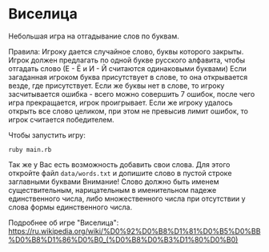 # Виселица

Небольшая игра на отгадывание слов по буквам.

Правила: Игроку дается случайное слово, буквы которого закрыты. 
Игрок должен предлагать по одной букве русского алфавита, чтобы отгадать слово (Е - Ё и И - Й считаются одинаковыми буквами)
Если загаданная игроком буква присутствует в слове, то она открывается везде, где присутствует.
Если же буквы нет в слове, то игроку засчитывается ошибка - всего можно совершить 7 ошибок, после чего игра прекращается, игрок проигрывает.
Если же игроку удалось открыть все слово целиком, при этом не превысив лимит ошибок, то игрок считается победителем.

Чтобы запустить игру:

`ruby main.rb`

Так же у Вас есть возможность добавить свои слова. Для этого откройте файл `data/words.txt` и допишите слово в пустой строке заглавными буквами
Внимание! Слово должно быть именем существительным, нарицательным в именительном падеже единственного числа, либо множественного числа при отсутствии у слова формы единственного числа.

Подробнее об игре "Виселица": https://ru.wikipedia.org/wiki/%D0%92%D0%B8%D1%81%D0%B5%D0%BB%D0%B8%D1%86%D0%B0_(%D0%B8%D0%B3%D1%80%D0%B0)

